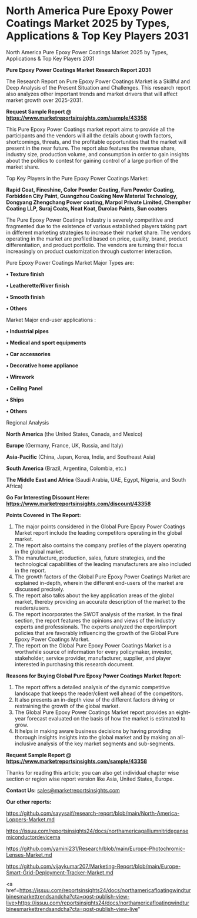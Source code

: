 # North America Pure Epoxy Power Coatings Market 2025 by Types, Applications & Top Key Players 2031
North America Pure Epoxy Power Coatings Market 2025 by Types, Applications & Top Key Players 2031

<strong>Pure Epoxy Power Coatings Market Research Report 2031</strong>

The Research Report on Pure Epoxy Power Coatings Market is a Skillful and Deep Analysis of the Present Situation and Challenges. This research report also analyzes other important trends and market drivers that will affect market growth over 2025-2031.

<strong>Request Sample Report @ <a href=https://www.marketreportsinsights.com/sample/43358>https://www.marketreportsinsights.com/sample/43358</a></strong>

This Pure Epoxy Power Coatings market report aims to provide all the participants and the vendors will all the details about growth factors, shortcomings, threats, and the profitable opportunities that the market will present in the near future. The report also features the revenue share, industry size, production volume, and consumption in order to gain insights about the politics to contest for gaining control of a large portion of the market share.

Top Key Players in the Pure Epoxy Power Coatings Market:

<strong>Rapid Coat, Fineshine, Color Powder Coating, Fam Powder Coating, Forbidden City Paint, Guangzhou Coaking New Material Technology, Dongyang Zhengchang Power coating, Marpol Private Limited, Chempher Coating LLP, Suraj Coats, Neat Koat, Durolac Paints, Sun coaters</strong>

The Pure Epoxy Power Coatings Industry is severely competitive and fragmented due to the existence of various established players taking part in different marketing strategies to increase their market share. The vendors operating in the market are profiled based on price, quality, brand, product differentiation, and product portfolio. The vendors are turning their focus increasingly on product customization through customer interaction.

Pure Epoxy Power Coatings Market Major Types are:

<strong>•  Texture finish

•  Leatherette/River finish

•  Smooth finish

•  Others</strong>

Market Major end-user applications :

<strong>•  Industrial pipes

•  Medical and sport equipments

•  Car accessories

•  Decorative home appliance

•  Wirework

•  Ceiling Panel

•  Ships

•  Others</strong>

Regional Analysis

</u><strong><b>North America</b></strong> (the United States, Canada, and Mexico)

<strong><b>Europe </b></strong>(Germany, France, UK, Russia, and Italy)

<strong><b>Asia-Pacific</b></strong> (China, Japan, Korea, India, and Southeast Asia)

<strong><b>South America</b></strong> (Brazil, Argentina, Colombia, etc.)

<strong><b>The Middle East and Africa</b></strong> (Saudi Arabia, UAE, Egypt, Nigeria, and South Africa)

<strong>Go For Interesting Discount Here: <a href=https://www.marketreportsinsights.com/discount/43358>https://www.marketreportsinsights.com/discount/43358</a></strong>

<strong>Points Covered in The Report:</strong>
<ol>
  <li>The major points considered in the Global Pure Epoxy Power Coatings Market report include the leading competitors operating in the global market.</li>
  <li>The report also contains the company profiles of the players operating in the global market.</li>
  <li>The manufacture, production, sales, future strategies, and the technological capabilities of the leading manufacturers are also included in the report.</li>
  <li>The growth factors of the Global Pure Epoxy Power Coatings Market are explained in-depth, wherein the different end-users of the market are discussed precisely.</li>
  <li>The report also talks about the key application areas of the global market, thereby providing an accurate description of the market to the readers/users.</li>
  <li>The report incorporates the SWOT analysis of the market. In the final section, the report features the opinions and views of the industry experts and professionals. The experts analyzed the export/import policies that are favorably influencing the growth of the Global Pure Epoxy Power Coatings Market.</li>
  <li>The report on the Global Pure Epoxy Power Coatings Market is a worthwhile source of information for every policymaker, investor, stakeholder, service provider, manufacturer, supplier, and player interested in purchasing this research document.</li>
</ol>
<strong>Reasons for Buying Global Pure Epoxy Power Coatings Market Report:</strong>

<ol>
  <li>The report offers a detailed analysis of the dynamic competitive landscape that keeps the reader/client well ahead of the competitors.</li>
  <li>It also presents an in-depth view of the different factors driving or restraining the growth of the global market.</li>
  <li>The Global Pure Epoxy Power Coatings Market report provides an eight-year forecast evaluated on the basis of how the market is estimated to grow.</li>
  <li>It helps in making aware business decisions by having providing thorough insights insights into the global market and by making an all-inclusive analysis of the key market segments and sub-segments.</li>
</ol>
<strong>Request Sample Report @ <a href=https://www.marketreportsinsights.com/sample/43358>https://www.marketreportsinsights.com/sample/43358</a></strong>


Thanks for reading this article; you can also get individual chapter wise section or region wise report version like Asia, United States, Europe.

<strong>Contact Us:</strong>
sales@marketreportsinsights.com

<strong>Our other reports:</strong>

<a href=https://github.com/sayysaif/research-report/blob/main/North-America-Loppers-Market.md>https://github.com/sayysaif/research-report/blob/main/North-America-Loppers-Market.md</a>

<a href=https://issuu.com/reportsinsights24/docs/northamericagalliumnitridegansemiconductordevicema>https://issuu.com/reportsinsights24/docs/northamericagalliumnitridegansemiconductordevicema</a>

<a href=https://github.com/yamini231/Research/blob/main/Europe-Photochromic-Lenses-Market.md>https://github.com/yamini231/Research/blob/main/Europe-Photochromic-Lenses-Market.md</a>

<a href=https://github.com/vijaykumar207/Marketing-Report/blob/main/Europe-Smart-Grid-Deployment-Tracker-Market.md>https://github.com/vijaykumar207/Marketing-Report/blob/main/Europe-Smart-Grid-Deployment-Tracker-Market.md</a>

<a href=https://issuu.com/reportsinsights24/docs/northamericafloatingwindturbinesmarkettrendsandcha?cta=post-publish-view-live>https://issuu.com/reportsinsights24/docs/northamericafloatingwindturbinesmarkettrendsandcha?cta=post-publish-view-live</a>"
